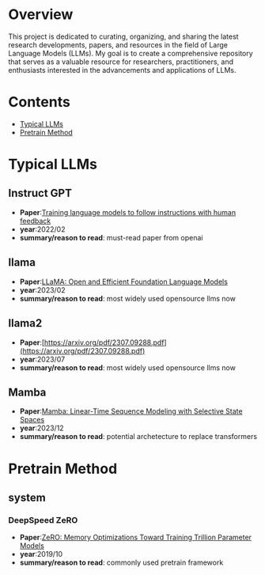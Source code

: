 # Overview
This project is dedicated to curating, organizing, and sharing the latest research developments, papers, and resources in the field of Large Language Models (LLMs). My goal is to create a comprehensive repository that serves as a valuable resource for researchers, practitioners, and enthusiasts interested in the advancements and applications of LLMs.

# Contents
- [Typical LLMs](#Typical-LLMs)
- [Pretrain Method](#Pretrain-Method)

# Typical LLMs
## Instruct GPT
- **Paper**:[Training language models to follow instructions with human feedback](https://arxiv.org/pdf/2203.02155.pdf)
- **year**:2022/02
- **summary/reason to read**: must-read paper from openai
## llama
- **Paper**:[LLaMA: Open and Efficient Foundation Language Models](https://arxiv.org/pdf/2302.13971.pdf)
- **year**:2023/02
- **summary/reason to read**: most widely used opensource llms now
## llama2
- **Paper**:[https://arxiv.org/pdf/2307.09288.pdf](https://arxiv.org/pdf/2307.09288.pdf)
- **year**:2023/07
- **summary/reason to read**: most widely used opensource llms now
## Mamba
- **Paper**:[Mamba: Linear-Time Sequence Modeling with Selective State Spaces](https://arxiv.org/ftp/arxiv/papers/2312/2312.00752.pdf)
- **year**:2023/12
- **summary/reason to read**: potential archetecture to replace transformers

# Pretrain Method
## system
### DeepSpeed ZeRO
- **Paper**:[ZeRO: Memory Optimizations Toward Training Trillion Parameter Models](https://arxiv.org/pdf/1910.02054.pdf)
- **year**:2019/10
- **summary/reason to read**: commonly used pretrain framework


